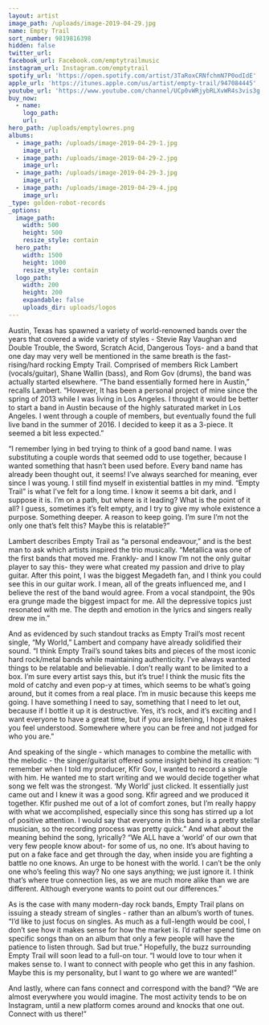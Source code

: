 ```yaml
---
layout: artist
image_path: /uploads/image-2019-04-29.jpg
name: Empty Trail
sort_number: 9819816398
hidden: false
twitter_url:
facebook_url: Facebook.com/emptytrailmusic
instagram_url: Instagram.com/emptytrail
spotify_url: 'https://open.spotify.com/artist/3TaRoxCRNfchmN7P0odIdE'
apple_url: 'https://itunes.apple.com/us/artist/empty-trail/947084445'
youtube_url: 'https://www.youtube.com/channel/UCp0vWRjybRLXvWR4s3vis3g'
buy_now:
  - name:
    logo_path:
    url:
hero_path: /uploads/emptylowres.png
albums:
  - image_path: /uploads/image-2019-04-29-1.jpg
    image_url:
  - image_path: /uploads/image-2019-04-29-2.jpg
    image_url:
  - image_path: /uploads/image-2019-04-29-3.jpg
    image_url:
  - image_path: /uploads/image-2019-04-29-4.jpg
    image_url:
_type: golden-robot-records
_options:
  image_path:
    width: 500
    height: 500
    resize_style: contain
  hero_path:
    width: 1500
    height: 1000
    resize_style: contain
  logo_path:
    width: 200
    height: 200
    expandable: false
    uploads_dir: uploads/logos
---
```


Austin, Texas has spawned a variety of world-renowned bands over the years that covered a wide variety of styles - Stevie Ray Vaughan and Double Trouble, the Sword, Scratch Acid, Dangerous Toys- and a band that one day may very well be mentioned in the same breath is the fast-rising/hard rocking Empty Trail. Comprised of members Rick Lambert (vocals/guitar), Shane Wallin (bass), and Rom Gov (drums), the band was actually started elsewhere. “The band essentially formed here in Austin,” recalls Lambert. “However, It has been a personal project of mine since the spring of 2013 while I was living in Los Angeles. I thought it would be better to start a band in Austin because of the highly saturated market in Los Angeles. I went through a couple of members, but eventually found the full live band in the summer of 2016. I decided to keep it as a 3-piece. It seemed a bit less expected.”

“I remember lying in bed trying to think of a good band name. I was substituting a couple words that seemed odd to use together, because I wanted something that hasn’t been used before. Every band name has already been thought out, it seems\! I’ve always searched for meaning, ever since I was young. I still find myself in existential battles in my mind. “Empty Trail” is what I’ve felt for a long time. I know it seems a bit dark, and I suppose it is. I’m on a path, but where is it leading? What is the point of it all? I guess, sometimes it’s felt empty, and I try to give my whole existence a purpose. Something deeper. A reason to keep going. I’m sure I’m not the only one that’s felt this? Maybe this is relatable?”

Lambert describes Empty Trail as “a personal endeavour,” and is the best man to ask which artists inspired the trio musically. “Metallica was one of the first bands that moved me. Frankly- and I know I’m not the only guitar player to say this- they were what created my passion and drive to play guitar. After this point, I was the biggest Megadeth fan, and I think you could see this in our guitar work. I mean, all of the greats influenced me, and I believe the rest of the band would agree. From a vocal standpoint, the 90s era grunge made the biggest impact for me. All the depressive topics just resonated with me. The depth and emotion in the lyrics and singers really drew me in.”

And as evidenced by such standout tracks as Empty Trail’s most recent single, “My World,” Lambert and company have already solidified their sound. “I think Empty Trail’s sound takes bits and pieces of the most iconic hard rock/metal bands while maintaining authenticity. I’ve always wanted things to be relatable and believable. I don’t really want to be limited to a box. I’m sure every artist says this, but it’s true\! I think the music fits the mold of catchy and even pop-y at times, which seems to be what’s going around, but it comes from a real place. I’m in music because this keeps me going. I have something I need to say, something that I need to let out, because if I bottle it up it is destructive. Yes, it’s rock, and it’s exciting and I want everyone to have a great time, but if you are listening, I hope it makes you feel understood. Somewhere where you can be free and not judged for who you are.”

And speaking of the single - which manages to combine the metallic with the melodic - the singer/guitarist offered some insight behind its creation: “I remember when I told my producer, Kfir Gov, I wanted to record a single with him. He wanted me to start writing and we would decide together what song we felt was the strongest. ‘My World’ just clicked. It essentially just came out and I knew it was a good song. Kfir agreed and we produced it together. Kfir pushed me out of a lot of comfort zones, but I’m really happy with what we accomplished, especially since this song has stirred up a lot of positive attention. I would say that everyone in this band is a pretty stellar musician, so the recording process was pretty quick.” And what about the meaning behind the song, lyrically? “We ALL have a ‘world’ of our own that very few people know about- for some of us, no one. It’s about having to put on a fake face and get through the day, when inside you are fighting a battle no one knows. An urge to be honest with the world. I can’t be the only one who’s feeling this way? No one says anything; we just ignore it. I think that’s where true connection lies, as we are much more alike than we are different. Although everyone wants to point out our differences.”

As is the case with many modern-day rock bands, Empty Trail plans on issuing a steady stream of singles - rather than an album’s worth of tunes. “I’d like to just focus on singles. As much as a full-length would be cool, I don’t see how it makes sense for how the market is. I’d rather spend time on specific songs than on an album that only a few people will have the patience to listen through. Sad but true.” Hopefully, the buzz surrounding Empty Trail will soon lead to a full-on tour. “I would love to tour when it makes sense to. I want to connect with people who get this in any fashion. Maybe this is my personality, but I want to go where we are wanted\!” 

And lastly, where can fans connect and correspond with the band? “We are almost everywhere you would imagine. The most activity tends to be on Instagram, until a new platform comes around and knocks that one out. Connect with us there\!”
